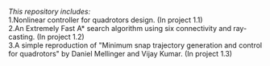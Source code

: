 *This repository includes:* \
1.Nonlinear controller for quadrotors design. (In project 1.1) \
2.An Extremely Fast A* search algorithm using six connectivity and ray-casting. (In project 1.2) \
3.A simple reproduction of "Minimum snap trajectory generation and control for quadrotors" by Daniel Mellinger and Vijay Kumar. (In project 1.3)
